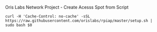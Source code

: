 Oris Labs Network Project - Create Acesss Spot from Script

```curl -H 'Cache-Control: no-cache' -sSL https://raw.githubusercontent.com/orislabs/rpiap/master/setup.sh | sudo bash $0```
